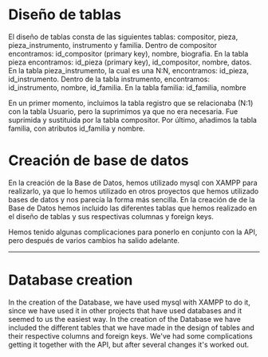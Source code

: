 # Diseño de tablas
El diseño de tablas consta de las siguientes tablas: compositor, pieza, pieza_instrumento, instrumento y familia.
Dentro de compositor encontramos: id_compositor (primary key), nombre, biografia.
En la tabla pieza encontramos: id_pieza (primary key), id_compositor, nombre, datos.
En la tabla pieza_instrumento, la cual es una N:N, encontramos: id_pieza, id_instrumento.
Dentro de la tabla instrumento, encontramos: id_instrumento, nombre, id_familia.
En la tabla familia: id_familia, nombre

En un primer momento, incluimos la tabla registro que se relacionaba (N:1) con la tabla Usuario, pero la suprimimos ya que no era necesaria. Fue suprimida y sustituida por la tabla compositor. Por último, añadimos la tabla familia, con atributos id_familia y nombre.

# Creación de base de datos
En la creación de la Base de Datos, hemos utilizado mysql con XAMPP para realizarlo, ya que lo hemos utilizado en otros proyectos que hemos utilizado bases de datos y nos parecía la forma más sencilla.
En la creación de de la Base de Datos hemos incluido las diferentes tablas que hemos realizado en el diseño de tablas y sus respectivas columnas y foreign keys.

Hemos tenido algunas complicaciones para ponerlo en conjunto con la API, pero después de varios cambios ha salido adelante.

---------------
# Database creation
In the creation of the Database, we have used mysql with XAMPP to do it, since we have used it in other projects that have used databases and it seemed to us the easiest way. In the creation of the Database we have included the different tables that we have made in the design of tables and their respective columns and foreign keys. We've had some complications getting it together with the API, but after several changes it's worked out.
